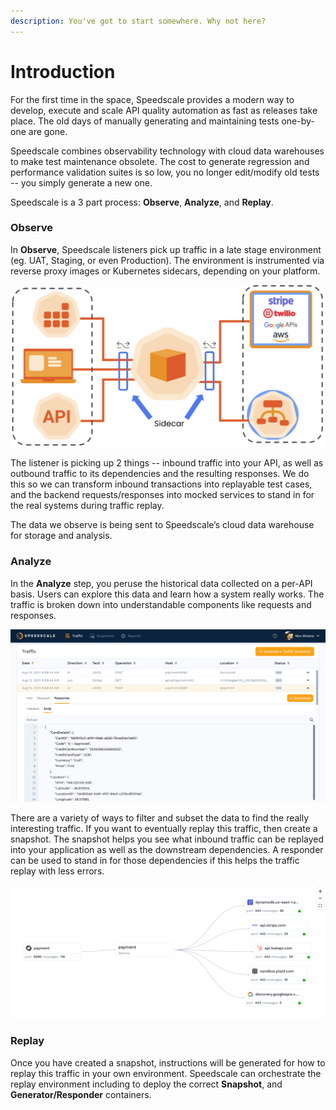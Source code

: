 ```yaml
---
description: You've got to start somewhere. Why not here?
---
```


# Introduction

For the first time in the space, Speedscale provides a modern way to develop, execute and scale API quality automation as fast as releases take place. The old days of manually generating and maintaining tests one-by-one are gone.

Speedscale combines observability technology with cloud data warehouses to make test maintenance obsolete. The cost to generate regression and performance validation suites is so low, you no longer edit/modify old tests -- you simply generate a new one.

Speedscale is a 3 part process: **Observe**, **Analyze**, and **Replay**.

### Observe <a href="#observe" id="observe"></a>

In **Observe**, Speedscale listeners pick up traffic in a late stage environment (eg. UAT, Staging, or even Production). The environment is instrumented via reverse proxy images or Kubernetes sidecars, depending on your platform.

![](<.gitbook/assets/Speedscale data capture.png>)

The listener is picking up 2 things -- inbound traffic into your API, as well as outbound traffic to its dependencies and the resulting responses. We do this so we can transform inbound transactions into replayable test cases, and the backend requests/responses into mocked services to stand in for the real systems during traffic replay.

The data we observe is being sent to Speedscale’s cloud data warehouse for storage and analysis.

### Analyze <a href="#analyze" id="analyze"></a>

In the **Analyze** step, you peruse the historical data collected on a per-API basis. Users can explore this data and learn how a system really works. The traffic is broken down into understandable components like requests and responses.

![](.gitbook/assets/observe-rrpair.png)

There are a variety of ways to filter and subset the data to find the really interesting traffic. If you want to eventually replay this traffic, then create a snapshot. The snapshot helps you see what inbound traffic can be replayed into your application as well as the downstream dependencies. A responder can be used to stand in for those dependencies if this helps the traffic replay with less errors.

![](.gitbook/assets/select-service-map.png)

### Replay <a href="#playback" id="playback"></a>

Once you have created a snapshot, instructions will be generated for how to replay this traffic in your own environment. Speedscale can orchestrate the replay environment including to deploy the correct **Snapshot**, and **Generator/Responder** containers.
